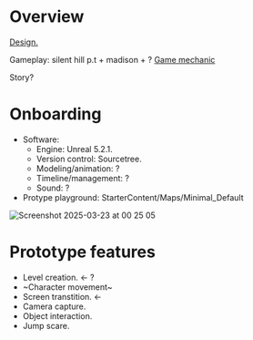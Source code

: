 # Overview
[Design.](https://docs.google.com/document/d/14pxaU9jh10bZgfLkQ-MZyCCL96f_qAYZ3rTugLFUwBA/edit?tab=t.0)

Gameplay: silent hill p.t + madison + ?
[Game mechanic](https://docs.google.com/document/d/1Y2IKV0c1WI3ByPDBcKHTEfSmWr9vMVX53gyyjMuL_wE/edit?usp=sharing)


Story?

# Onboarding
- Software:
  -  Engine: Unreal 5.2.1.
  -  Version control: Sourcetree.
  -  Modeling/animation: ?
  -  Timeline/management: ?
  -  Sound: ?
- Protype playground: 
StarterContent/Maps/Minimal_Default

![Screenshot 2025-03-23 at 00 25 05](https://github.com/user-attachments/assets/5a474e58-5498-42c0-a390-58550fc9f1cc)

# Prototype features
- Level creation. <- ?
- ~Character movement~
- Screen transtition. <-
- Camera capture.
- Object interaction.
- Jump scare.

